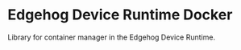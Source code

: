 <!---
  Copyright 2023-2024 SECO Mind Srl

  SPDX-License-Identifier: Apache-2.0
-->

# Edgehog Device Runtime Docker

Library for container manager in the Edgehog Device Runtime.
